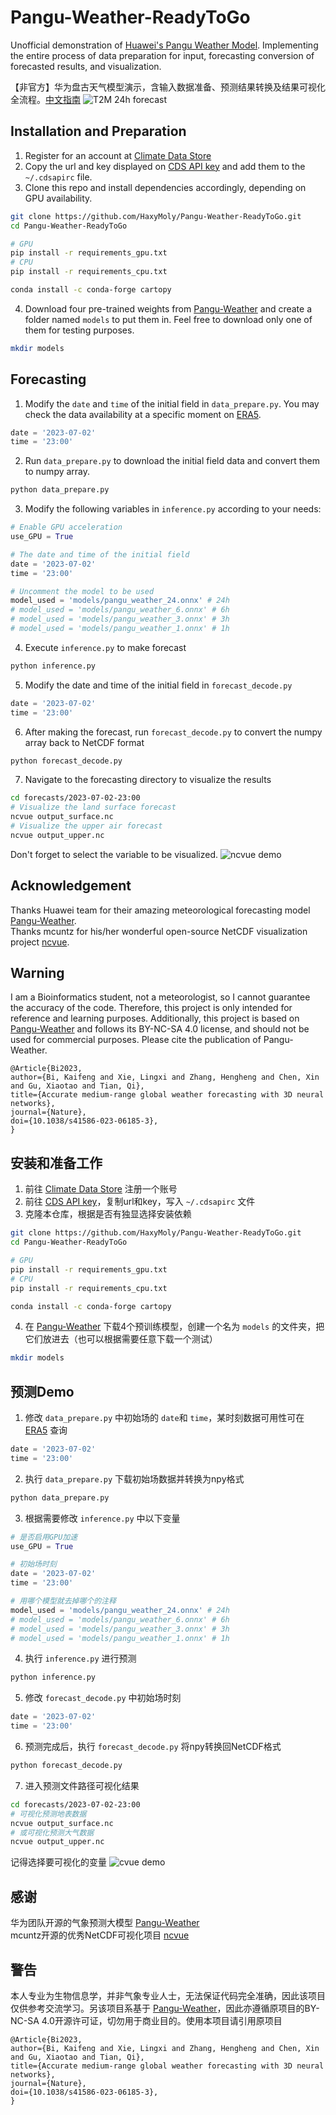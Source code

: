 # Pangu-Weather-ReadyToGo
Unofficial demonstration of [Huawei's Pangu Weather Model](https://github.com/198808xc/Pangu-Weather). Implementing the entire process of data preparation for input, forecasting conversion of forecasted results, and visualization.

【非官方】华为盘古天气模型演示，含输入数据准备、预测结果转换及结果可视化全流程。[中文指南](#安装和准备工作)
![T2M 24h forecast](https://github.com/HaxyMoly/Pangu-Weather-ReadyToGo/raw/main/img/T2M_24h.png)

## Installation and Preparation
1. Register for an account at [Climate Data Store](https://cds.climate.copernicus.eu/user/register)
2. Copy the url and key displayed on [CDS API key](https://cds.climate.copernicus.eu/api-how-to) and add them to the` ~/.cdsapirc` file.
5. Clone this repo and install dependencies accordingly, depending on GPU availability.
```bash
git clone https://github.com/HaxyMoly/Pangu-Weather-ReadyToGo.git
cd Pangu-Weather-ReadyToGo

# GPU
pip install -r requirements_gpu.txt
# CPU
pip install -r requirements_cpu.txt

conda install -c conda-forge cartopy
```
4. Download four pre-trained weights from [Pangu-Weather](https://github.com/198808xc/Pangu-Weather/tree/main#global-weather-forecasting-inference-using-the-trained-models) and create a folder named `models` to put them in. Feel free to download only one of them for testing purposes.
```bash
mkdir models
```

## Forecasting
1. Modify the `date` and `time` of the initial field in `data_prepare.py`. You may check the data availability at a specific moment on [ERA5](https://cds.climate.copernicus.eu/cdsapp#!/dataset/reanalysis-era5-single-levels).
```python
date = '2023-07-02'
time = '23:00'
```
2. Run `data_prepare.py` to download the initial field data and convert them to numpy array.
```bash
python data_prepare.py
```
3. Modify the following variables in `inference.py` according to your needs:
```python
# Enable GPU acceleration
use_GPU = True

# The date and time of the initial field
date = '2023-07-02'
time = '23:00'

# Uncomment the model to be used
model_used = 'models/pangu_weather_24.onnx' # 24h
# model_used = 'models/pangu_weather_6.onnx' # 6h
# model_used = 'models/pangu_weather_3.onnx' # 3h
# model_used = 'models/pangu_weather_1.onnx' # 1h
```
4. Execute `inference.py` to make forecast
```bash
python inference.py
```
5. Modify the date and time of the initial field in `forecast_decode.py`
```python
date = '2023-07-02'
time = '23:00'
```
6. After making the forecast, run `forecast_decode.py` to convert the numpy array back to NetCDF format
```bash
python forecast_decode.py
```
7. Navigate to the forecasting directory to visualize the results
```bash
cd forecasts/2023-07-02-23:00
# Visualize the land surface forecast
ncvue output_surface.nc
# Visualize the upper air forecast
ncvue output_upper.nc
```
Don't forget to select the variable to be visualized.
![ncvue demo](https://github.com/HaxyMoly/Pangu-Weather-ReadyToGo/raw/main/img/ncvue_demo.png)

## Acknowledgement
Thanks Huawei team for their amazing meteorological forecasting model [Pangu-Weather](https://github.com/198808xc/Pangu-Weather).  
Thanks mcuntz for his/her wonderful open-source NetCDF visualization project [ncvue](https://github.com/mcuntz/ncvue).


## Warning
I am a Bioinformatics student, not a meteorologist, so I cannot guarantee the accuracy of the code. Therefore, this project is only intended for reference and learning purposes. Additionally, this project is based on [Pangu-Weather](https://github.com/198808xc/Pangu-Weather/tree/main#global-weather-forecasting-inference-using-the-trained-models) and follows its BY-NC-SA 4.0 license, and should not be used for commercial purposes. Please cite the publication of Pangu-Weather.
```
@Article{Bi2023,
author={Bi, Kaifeng and Xie, Lingxi and Zhang, Hengheng and Chen, Xin and Gu, Xiaotao and Tian, Qi},
title={Accurate medium-range global weather forecasting with 3D neural networks},
journal={Nature},
doi={10.1038/s41586-023-06185-3},
}
```
## 安装和准备工作
1. 前往 [Climate Data Store](https://cds.climate.copernicus.eu/user/register) 注册一个账号
2. 前往 [CDS API key](https://cds.climate.copernicus.eu/api-how-to)，复制url和key，写入 `~/.cdsapirc` 文件
5. 克隆本仓库，根据是否有独显选择安装依赖
```bash
git clone https://github.com/HaxyMoly/Pangu-Weather-ReadyToGo.git
cd Pangu-Weather-ReadyToGo

# GPU
pip install -r requirements_gpu.txt
# CPU
pip install -r requirements_cpu.txt

conda install -c conda-forge cartopy
```
4. 在 [Pangu-Weather](https://github.com/198808xc/Pangu-Weather/tree/main#global-weather-forecasting-inference-using-the-trained-models) 下载4个预训练模型，创建一个名为 `models` 的文件夹，把它们放进去（也可以根据需要任意下载一个测试）
```bash
mkdir models
```

## 预测Demo
1. 修改 `data_prepare.py` 中初始场的 `date`和 `time`，某时刻数据可用性可在 [ERA5](https://cds.climate.copernicus.eu/cdsapp#!/dataset/reanalysis-era5-single-levels) 查询
```python
date = '2023-07-02'
time = '23:00'
```
2. 执行 `data_prepare.py` 下载初始场数据并转换为npy格式
```bash
python data_prepare.py
```
3. 根据需要修改 `inference.py` 中以下变量
```python
# 是否启用GPU加速
use_GPU = True

# 初始场时刻
date = '2023-07-02'
time = '23:00'

# 用哪个模型就去掉哪个的注释
model_used = 'models/pangu_weather_24.onnx' # 24h
# model_used = 'models/pangu_weather_6.onnx' # 6h
# model_used = 'models/pangu_weather_3.onnx' # 3h
# model_used = 'models/pangu_weather_1.onnx' # 1h
```
4. 执行 `inference.py` 进行预测
```bash
python inference.py
```
5. 修改 `forecast_decode.py` 中初始场时刻
```python
date = '2023-07-02'
time = '23:00'
```
6. 预测完成后，执行 `forecast_decode.py` 将npy转换回NetCDF格式
```bash
python forecast_decode.py
```
7. 进入预测文件路径可视化结果
```bash
cd forecasts/2023-07-02-23:00
# 可视化预测地表数据
ncvue output_surface.nc
# 或可视化预测大气数据
ncvue output_upper.nc
```
记得选择要可视化的变量
![cvue demo](https://github.com/HaxyMoly/Pangu-Weather-ReadyToGo/raw/main/img/ncvue_demo.png)

## 感谢
华为团队开源的气象预测大模型 [Pangu-Weather](https://github.com/198808xc/Pangu-Weather)  
mcuntz开源的优秀NetCDF可视化项目 [ncvue](https://github.com/mcuntz/ncvue)

## 警告
本人专业为生物信息学，并非气象专业人士，无法保证代码完全准确，因此该项目仅供参考交流学习。另该项目系基于 [Pangu-Weather](https://github.com/198808xc/Pangu-Weather)，因此亦遵循原项目的BY-NC-SA 4.0开源许可证，切勿用于商业目的。使用本项目请引用原项目
```
@Article{Bi2023,
author={Bi, Kaifeng and Xie, Lingxi and Zhang, Hengheng and Chen, Xin and Gu, Xiaotao and Tian, Qi},
title={Accurate medium-range global weather forecasting with 3D neural networks},
journal={Nature},
doi={10.1038/s41586-023-06185-3},
}
```